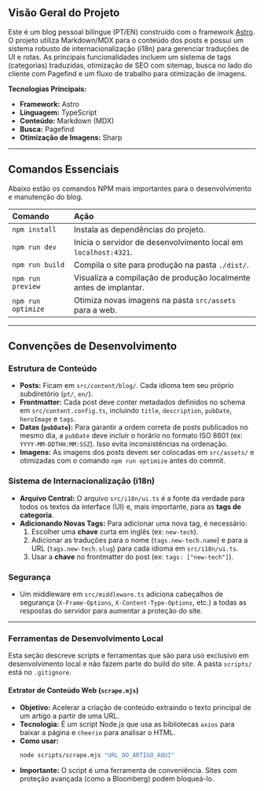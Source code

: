 ## Visão Geral do Projeto

Este é um blog pessoal bilíngue (PT/EN) construído com o framework [Astro](https://astro.build/). O projeto utiliza Markdown/MDX para o conteúdo dos posts e possui um sistema robusto de internacionalização (i18n) para gerenciar traduções de UI e rotas. As principais funcionalidades incluem um sistema de tags (categorias) traduzidas, otimização de SEO com sitemap, busca no lado do cliente com Pagefind e um fluxo de trabalho para otimização de imagens.

**Tecnologias Principais:**
-   **Framework:** Astro
-   **Linguagem:** TypeScript
-   **Conteúdo:** Markdown (MDX)
-   **Busca:** Pagefind
-   **Otimização de Imagens:** Sharp

---

## Comandos Essenciais

Abaixo estão os comandos NPM mais importantes para o desenvolvimento e manutenção do blog.

| Comando              | Ação                                                                |
| :------------------- | :------------------------------------------------------------------ |
| `npm install`        | Instala as dependências do projeto.                                 |
| `npm run dev`        | Inicia o servidor de desenvolvimento local em `localhost:4321`.     |
| `npm run build`      | Compila o site para produção na pasta `./dist/`.                    |
| `npm run preview`    | Visualiza a compilação de produção localmente antes de implantar.   |
| `npm run optimize`   | Otimiza novas imagens na pasta `src/assets` para a web.             |

---

## Convenções de Desenvolvimento

### Estrutura de Conteúdo
-   **Posts:** Ficam em `src/content/blog/`. Cada idioma tem seu próprio subdiretório (`pt/`, `en/`).
-   **Frontmatter:** Cada post deve conter metadados definidos no schema em `src/content.config.ts`, incluindo `title`, `description`, `pubDate`, `heroImage` e `tags`.
-   **Datas (`pubDate`):** Para garantir a ordem correta de posts publicados no mesmo dia, a `pubDate` deve incluir o horário no formato ISO 8601 (ex: `YYYY-MM-DDTHH:MM:SSZ`). Isso evita inconsistências na ordenação.
-   **Imagens:** As imagens dos posts devem ser colocadas em `src/assets/` e otimizadas com o comando `npm run optimize` antes do commit.

### Sistema de Internacionalização (i18n)
-   **Arquivo Central:** O arquivo `src/i18n/ui.ts` é a fonte da verdade para todos os textos da interface (UI) e, mais importante, para as **tags de categoria**.
-   **Adicionando Novas Tags:** Para adicionar uma nova tag, é necessário:
    1.  Escolher uma **chave** curta em inglês (ex: `new-tech`).
    2.  Adicionar as traduções para o nome (`tags.new-tech.name`) e para a URL (`tags.new-tech.slug`) para cada idioma em `src/i18n/ui.ts`.
    3.  Usar a **chave** no frontmatter do post (ex: `tags: ["new-tech"]`).

### Segurança
-   Um middleware em `src/middleware.ts` adiciona cabeçalhos de segurança (`X-Frame-Options`, `X-Content-Type-Options`, etc.) a todas as respostas do servidor para aumentar a proteção do site.

---

### Ferramentas de Desenvolvimento Local

Esta seção descreve scripts e ferramentas que são para uso exclusivo em desenvolvimento local e não fazem parte do build do site. A pasta `scripts/` está no `.gitignore`.

#### Extrator de Conteúdo Web (`scrape.mjs`)
-   **Objetivo:** Acelerar a criação de conteúdo extraindo o texto principal de um artigo a partir de uma URL.
-   **Tecnologia:** É um script Node.js que usa as bibliotecas `axios` para baixar a página e `cheerio` para analisar o HTML.
-   **Como usar:**
    ```bash
    node scripts/scrape.mjs "URL_DO_ARTIGO_AQUI"
    ```
-   **Importante:** O script é uma ferramenta de conveniência. Sites com proteção avançada (como a Bloomberg) podem bloqueá-lo.
